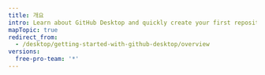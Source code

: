 ```yaml
---
title: 개요
intro: Learn about GitHub Desktop and quickly create your first repository.
mapTopic: true
redirect_from:
  - /desktop/getting-started-with-github-desktop/overview
versions:
  free-pro-team: '*'
---
```


